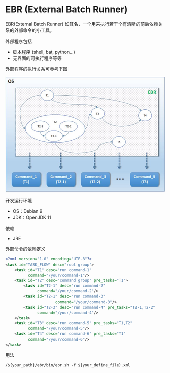 # EBR (External Batch Runner)

EBR(External Batch Runner) 如其名，一个用来执行若干个有清晰的前后依赖关系的外部命令的小工具。

外部程序包括

- 脚本程序 (shell, bat, python...)
- 无界面的可执行程序等等

外部程序的执行关系可参考下图

![image](https://github.com/catforward/ebr/raw/master/images/sample_task_flow.jpg)


开发运行环境

- OS：Debian 9
- JDK：OpenJDK 11

依赖

- JRE

外部命令的依赖定义

```xml
<?xml version="1.0" encoding="UTF-8"?>
<task id="TASK_FLOW" desc="root group">
    <task id="T1" desc="run command-1"
          command="/your/command-1"/>
    <task id="T2" desc="command group" pre_tasks="T1">
        <task id="T2-1" desc="run command-2"
              command="/your/command-2"/>
        <task id="T2-1" desc="run command-3"
                      command="/your/command-3"/>
        <task id="T2-3" desc="run command-4" pre_tasks="T2-1,T2-2"
              command="/your/command-4"/>
    </task>
    <task id="T3" desc="run command-5" pre_tasks="T1,T2"
          command="/your/command-5"/>
    <task id="T4" desc="run command-6" pre_tasks="T1"
          command="/your/command-6"/>
</task>
```

用法

```
/${your_path}/ebr/bin/ebr.sh -f ${your_define_file}.xml
```


